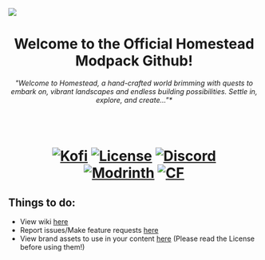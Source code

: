 ![](https://cdn.modrinth.com/data/cached_images/5b22205d972d2006c6bd3ff913524a33f8a5761e.png)
<h1 align="center">
	Welcome to the Official Homestead Modpack Github! <br>
</h1>
<p align="center">
	<i>"Welcome to Homestead, a hand-crafted world brimming with quests to embark on, vibrant landscapes and endless building possibilities. Settle in, explore, and create..."*</i>
</p>
<br><br>

<h1 align="center">
	<a href="https://ko-fi.com/tokimi"><img src="https://shields.io/badge/kofi-Buy_a_coffee-ff5f5f?logo=ko-fi&style=for-the-badgeKofi" alt="Kofi"></a>
	<a href="https://github.com/iamtokimi/homestead/blob/main/LICENSE.md"><img src="https://img.shields.io/badge/license-ARR-cyan" alt="License"></a>
	<a href="https://discord.gg/cozycord"><img src="https://img.shields.io/discord/1314787848779726920?color=5865f2&label=Discord&style=flat" alt="Discord"></a> <br>
	<a href="https://modrinth.com/mod/homestead"><img src="https://img.shields.io/modrinth/dt/homestead?logo=modrinth&label=&suffix=%20&style=flat&color=242629&labelColor=5ca424&logoColor=1c1c1c" alt="Modrinth"></a>
	<a href="https://www.curseforge.com/minecraft/modpacks/homestead-cozy"><img src="http://cf.way2muchnoise.eu/short_1258033.svg" alt="CF"></a>
</h1>

## Things to do: 
- View wiki [here](https://github.com/iamtokimi/homestead/wiki)
- Report issues/Make feature requests [here](https://github.com/iamtokimi/homestead/issues)
- View brand assets to use in your content [here](https://github.com/iamtokimi/homestead/tree/main/branding) (Please read the License before using them!)
